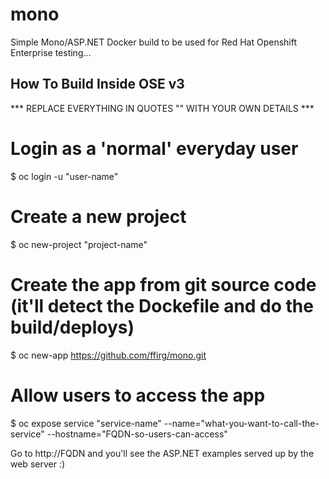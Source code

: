 # mono
Simple Mono/ASP.NET Docker build to be used for Red Hat Openshift Enterprise testing...

## How To Build Inside OSE v3

*** REPLACE EVERYTHING IN QUOTES "" WITH YOUR OWN DETAILS ***

# Login as a 'normal' everyday user
$ oc login -u "user-name"

# Create a new project
$ oc new-project "project-name"

# Create the app from git source code (it'll detect the Dockefile and do the build/deploys)
$ oc new-app https://github.com/ffirg/mono.git

# Allow users to access the app
$ oc expose service "service-name" --name="what-you-want-to-call-the-service" --hostname="FQDN-so-users-can-access"

Go to http://FQDN and you'll see the ASP.NET examples served up by the web server :)
